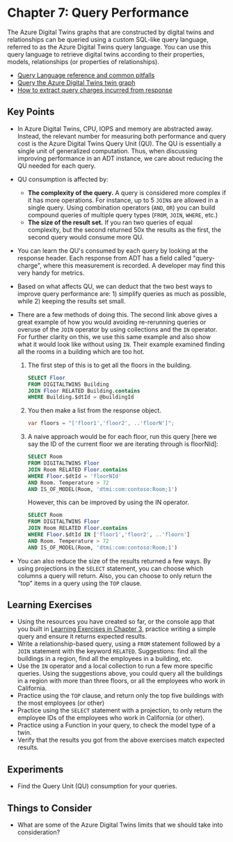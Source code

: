 # Chapter 7: Query Performance

The Azure Digital Twins graphs that are constructed by digital twins and relationships can be queried using a custom SQL-like query language, referred to as the Azure Digital Twins query language. You can use this query language to retrieve digital twins according to their properties, models, relationships (or properties of relationships).

- [Query Language reference and common pitfalls](https://docs.microsoft.com/en-us/azure/digital-twins/concepts-query-language)
- [Query the Azure Digital Twins twin graph](https://docs.microsoft.com/en-us/azure/digital-twins/how-to-query-graph)
- [How to extract query charges incurred from response](https://docs.microsoft.com/en-us/azure/digital-twins/concepts-query-units)

## Key Points

- In Azure Digital Twins, CPU, IOPS and memory are abstracted away. Instead, the relevant number for measuring both performance and query cost is the Azure Digital Twins Query Unit (QU). The QU is essentially a single unit of generalized computation. Thus, when discussing improving performance in an ADT instance, we care about reducing the QU needed for each query.
- QU consumption is affected by:
  - **The complexity of the query.** A query is considered more complex if it has more operations. For instance, up to 5 `JOIN`s are allowed in a single query. Using combination operators (`AND`, `OR`) you can build compound queries of multiple query types (`FROM`, `JOIN`, `WHERE`, etc.)
  - **The size of the result set.** If you ran two queries of equal complexity, but the second returned 50x the results as the first, the second query would consume more QU.
- You can learn the QU's consumed by each query by looking at the response header. Each response from ADT has a field called "query-charge", where this measurement is recorded. A developer may find this very handy for metrics.
- Based on what affects QU, we can deduct that the two best ways to improve query performance are: 1) simplify queries as much as possible, while 2) keeping the results set small.
- There are a few methods of doing this. The second link above gives a great example of how you would avoiding re-rerunning queries or overuse of the `JOIN` operator by using collections and the `IN` operator. For further clarity on this, we use this same example and also show what it would look like without using `IN`. Their example examined finding all the rooms in a building which are too hot.
  1. The first step of this is to get all the floors in the building.

      ```SQL
      SELECT Floor
      FROM DIGITALTWINS Building
      JOIN Floor RELATED Building.contains
      WHERE Building.$dtId = @buildingId
      ```

  2. You then make a list from the response object.

      ```C#
      var floors = "['floor1','floor2', ..'floorN']"; 
      ```

  3. A naive approach would be for each floor, run this query [here we say the ID of the current floor we are iterating through is floorNId]:

      ``` SQL
      SELECT Room
      FROM DIGITALTWINS Floor
      JOIN Room RELATED Floor.contains
      WHERE Floor.$dtId = 'floorNId'
      AND Room. Temperature > 72
      AND IS_OF_MODEL(Room, 'dtmi:com:contoso:Room;1')
      ```

      However, this can be improved by using the IN operator.

      ```SQL
      SELECT Room
      FROM DIGITALTWINS Floor
      JOIN Room RELATED Floor.contains
      WHERE Floor.$dtId IN ['floor1','floor2', ..'floorn']
      AND Room. Temperature > 72
      AND IS_OF_MODEL(Room, 'dtmi:com:contoso:Room;1')
      ```

- You can also reduce the size of the results returned a few ways. By using projections in the `SELECT` statement, you can choose which columns a query will return. Also, you can choose to only return the "top" items in a query using the `TOP` clause.

## Learning Exercises

- Using the resources you have created so far, or the console app that you built in [Learning Exercises in Chapter 3](03-sdks-and-apis.md), practice writing a simple query and ensure it returns expected results.
- Write a relationship-based query, using a `FROM` statement followed by a `JOIN` statement with the keyword `RELATED`. Suggestions: find all the buildings in a region, find all the employees in a building, etc.
- Use the `IN` operator and a local collection to run a few more specific queries. Using the suggestions above, you could query all the buildings in a region with more than three floors, or all the employees who work in California.
- Practice using the `TOP` clause, and return only the top five buildings with the most employees (or other)
- Practice using the `SELECT` statement with a projection, to only return the employee IDs of the employees who work in California (or other).
- Practice using a Function in your query, to check the model type of a twin.
- Verify that the results you got from the above exercises match expected results.

## Experiments

- Find the Query Unit (QU) consumption for your queries.

## Things to Consider

- What are some of the Azure Digital Twins limits that we should take into consideration?
